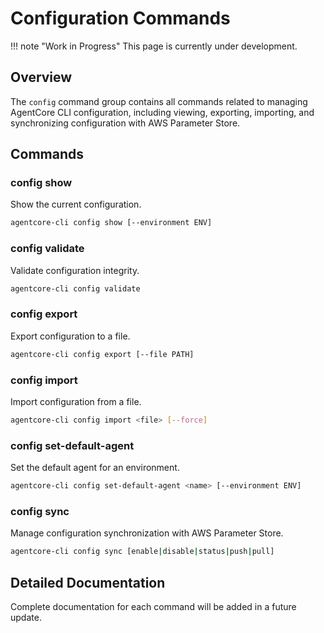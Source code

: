 # Configuration Commands

!!! note "Work in Progress"
    This page is currently under development.

## Overview

The `config` command group contains all commands related to managing AgentCore CLI configuration, including viewing, exporting, importing, and synchronizing configuration with AWS Parameter Store.

## Commands

### config show

Show the current configuration.

```bash
agentcore-cli config show [--environment ENV]
```

### config validate

Validate configuration integrity.

```bash
agentcore-cli config validate
```

### config export

Export configuration to a file.

```bash
agentcore-cli config export [--file PATH]
```

### config import

Import configuration from a file.

```bash
agentcore-cli config import <file> [--force]
```

### config set-default-agent

Set the default agent for an environment.

```bash
agentcore-cli config set-default-agent <name> [--environment ENV]
```

### config sync

Manage configuration synchronization with AWS Parameter Store.

```bash
agentcore-cli config sync [enable|disable|status|push|pull]
```

## Detailed Documentation

Complete documentation for each command will be added in a future update.
